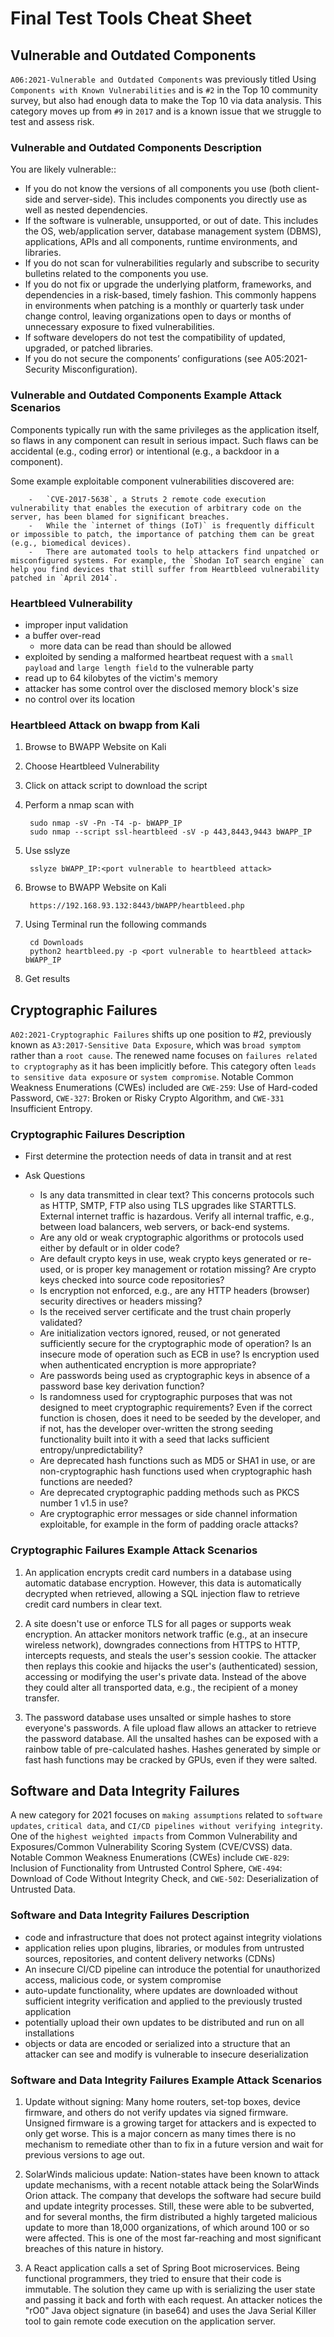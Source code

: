# Final Test Tools Cheat Sheet

## Vulnerable and Outdated Components

`A06:2021-Vulnerable and Outdated Components` was previously titled Using `Components with Known Vulnerabilities` and is `#2` in the Top 10 community survey, but also had enough data to make the Top 10 via data analysis. This category moves up from `#9` in `2017` and is a known issue that we struggle to test and assess risk. 

### Vulnerable and Outdated Components Description

You are likely vulnerable::
-	If you do not know the versions of all components you use (both client-side and server-side). This includes components you directly use as well as nested dependencies.
-	If the software is vulnerable, unsupported, or out of date. This includes the OS, web/application server, database management system (DBMS), applications, APIs and all components, runtime environments, and libraries.
-	If you do not scan for vulnerabilities regularly and subscribe to security bulletins related to the components you use.
-	If you do not fix or upgrade the underlying platform, frameworks, and dependencies in a risk-based, timely fashion. This commonly happens in environments when patching is a monthly or quarterly task under change control, leaving organizations open to days or months of unnecessary exposure to fixed vulnerabilities.
-	If software developers do not test the compatibility of updated, upgraded, or patched libraries.
-	If you do not secure the components’ configurations (see A05:2021-Security Misconfiguration).

### Vulnerable and Outdated Components Example Attack Scenarios

Components typically run with the same privileges as the application itself, so flaws in any component can result in serious impact. Such flaws can be accidental (e.g., coding error) or intentional (e.g., a backdoor in a component). 

Some example exploitable component vulnerabilities discovered are:

        -	`CVE-2017-5638`, a Struts 2 remote code execution vulnerability that enables the execution of arbitrary code on the server, has been blamed for significant breaches.
        -	While the `internet of things (IoT)` is frequently difficult or impossible to patch, the importance of patching them can be great (e.g., biomedical devices).
        -   There are automated tools to help attackers find unpatched or misconfigured systems. For example, the `Shodan IoT search engine` can help you find devices that still suffer from Heartbleed vulnerability patched in `April 2014`.

### Heartbleed Vulnerability

- improper input validation 
- a buffer over-read
    - more data can be read than should be allowed
- exploited by sending a malformed heartbeat request with a `small payload` and `large length field` to the vulnerable party
- read up to 64 kilobytes of the victim's memory 
- attacker has some control over the disclosed memory block's size
- no control over its location

### Heartbleed Attack on bwapp from Kali

1. Browse to BWAPP Website on Kali
2. Choose Heartbleed Vulnerability
3. Click on attack script to download the script
4. Perform a nmap scan with

        sudo nmap -sV -Pn -T4 -p- bWAPP_IP 
        sudo nmap --script ssl-heartbleed -sV -p 443,8443,9443 bWAPP_IP

5. Use sslyze

        sslyze bWAPP_IP:<port vulnerable to heartbleed attack>

6. Browse to BWAPP Website on Kali

        https://192.168.93.132:8443/bWAPP/heartbleed.php

7. Using Terminal run the following commands

        cd Downloads
        python2 heartbleed.py -p <port vulnerable to heartbleed attack> bWAPP_IP

8. Get results

## Cryptographic Failures

`A02:2021-Cryptographic Failures` shifts up one position to #2, previously known as `A3:2017-Sensitive Data Exposure`, which was `broad symptom` rather than a `root cause`. The renewed name focuses on `failures related to cryptography` as it has been implicitly before. This category often `leads to sensitive data exposure` or `system compromise`. Notable Common Weakness Enumerations (CWEs) included are `CWE-259`: Use of Hard-coded Password, `CWE-327`: Broken or Risky Crypto Algorithm, and `CWE-331` Insufficient Entropy.

### Cryptographic Failures Description

- First determine the protection needs of data in transit and at rest

- Ask Questions

    -	Is any data transmitted in clear text? This concerns protocols such as HTTP, SMTP, FTP also using TLS upgrades like STARTTLS. External internet traffic is hazardous. Verify all internal traffic, e.g., between load balancers, web servers, or back-end systems.
    -	Are any old or weak cryptographic algorithms or protocols used either by default or in older code?
    -	Are default crypto keys in use, weak crypto keys generated or re-used, or is proper key management or rotation missing? Are crypto keys checked into source code repositories?
    -	Is encryption not enforced, e.g., are any HTTP headers (browser) security directives or headers missing?
    -	Is the received server certificate and the trust chain properly validated?
    -	Are initialization vectors ignored, reused, or not generated sufficiently secure for the cryptographic mode of operation? Is an insecure mode of operation such as ECB in use? Is encryption used when authenticated encryption is more appropriate?
    -	Are passwords being used as cryptographic keys in absence of a password base key derivation function?
    -	Is randomness used for cryptographic purposes that was not designed to meet cryptographic requirements? Even if the correct function is chosen, does it need to be seeded by the developer, and if not, has the developer over-written the strong seeding functionality built into it with a seed that lacks sufficient entropy/unpredictability?
    -	Are deprecated hash functions such as MD5 or SHA1 in use, or are non-cryptographic hash functions used when cryptographic hash functions are needed?
    -	Are deprecated cryptographic padding methods such as PKCS number 1 v1.5 in use?
    -	Are cryptographic error messages or side channel information exploitable, for example in the form of padding oracle attacks?

### Cryptographic Failures Example Attack Scenarios

1. An application encrypts credit card numbers in a database using automatic database encryption. However, this data is automatically decrypted when retrieved, allowing a SQL injection flaw to retrieve credit card numbers in clear text.

2. A site doesn't use or enforce TLS for all pages or supports weak encryption. An attacker monitors network traffic (e.g., at an insecure wireless network), downgrades connections from HTTPS to HTTP, intercepts requests, and steals the user's session cookie. The attacker then replays this cookie and hijacks the user's (authenticated) session, accessing or modifying the user's private data. Instead of the above they could alter all transported data, e.g., the recipient of a money transfer.

3. The password database uses unsalted or simple hashes to store everyone's passwords. A file upload flaw allows an attacker to retrieve the password database. All the unsalted hashes can be exposed with a rainbow table of pre-calculated hashes. Hashes generated by simple or fast hash functions may be cracked by GPUs, even if they were salted.

## Software and Data Integrity Failures

A new category for 2021 focuses on `making assumptions` related to `software updates`, `critical data`, and `CI/CD pipelines without verifying integrity`. One of the `highest weighted impacts` from Common Vulnerability and Exposures/Common Vulnerability Scoring System (CVE/CVSS) data. Notable Common Weakness Enumerations (CWEs) include `CWE-829`: Inclusion of Functionality from Untrusted Control Sphere, `CWE-494`: Download of Code Without Integrity Check, and `CWE-502`: Deserialization of Untrusted Data.

### Software and Data Integrity Failures Description

- code and infrastructure that does not protect against integrity violations
- application relies upon plugins, libraries, or modules from untrusted sources, repositories, and content delivery networks (CDNs)
- An insecure CI/CD pipeline can introduce the potential for unauthorized access, malicious code, or system compromise
- auto-update functionality, where updates are downloaded without sufficient integrity verification and applied to the previously trusted application
- potentially upload their own updates to be distributed and run on all installations
- objects or data are encoded or serialized into a structure that an attacker can see and modify is vulnerable to insecure deserialization

### Software and Data Integrity Failures Example Attack Scenarios

1. Update without signing: Many home routers, set-top boxes, device firmware, and others do not verify updates via signed firmware. Unsigned firmware is a growing target for attackers and is expected to only get worse. This is a major concern as many times there is no mechanism to remediate other than to fix in a future version and wait for previous versions to age out.

2. SolarWinds malicious update: Nation-states have been known to attack update mechanisms, with a recent notable attack being the SolarWinds Orion attack. The company that develops the software had secure build and update integrity processes. Still, these were able to be subverted, and for several months, the firm distributed a highly targeted malicious update to more than 18,000 organizations, of which around 100 or so were affected. This is one of the most far-reaching and most significant breaches of this nature in history.

3. A React application calls a set of Spring Boot microservices. Being functional programmers, they tried to ensure that their code is immutable. The solution they came up with is serializing the user state and passing it back and forth with each request. An attacker notices the "rO0" Java object signature (in base64) and uses the Java Serial Killer tool to gain remote code execution on the application server.
